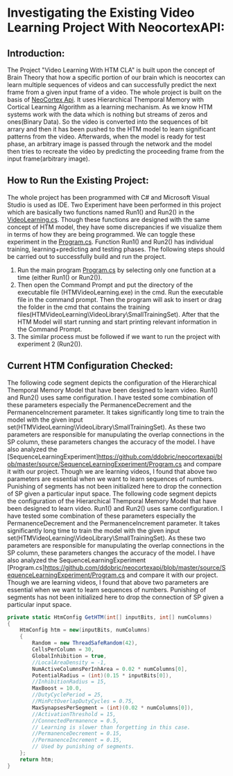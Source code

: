 # Investigating the Existing Video Learning Project With NeocortexAPI:

## Introduction:
The Project "Video Learning With HTM CLA" is built upon the concept of Brain Theory that how a specific portion of our brain which is neocortex can learn multiple sequences of videos and can successfully predict the next frame from a given input frame of a video. The whole project is built on the basis of [NeoCortex Api](https://github.com/ddobric/neocortexapi). It uses Hierarchical Themporal Memory with Cortical Learning Algorithm as a learning mechanism. As we know HTM systems work with the data which is nothing but streams of zeros and ones(Binary Data). So the video is converted into the sequences of bit arrary and then it has been pushed to the HTM model to learn significant patterns from the video. Afterwards, when the model is ready for test phase, an arbitrary image is passed through the network and the model then tries to recreate the video by predicting the proceeding frame from the input frame(arbitrary image).

## How to Run the Existing Project:

The whole project has been programmed with C# and Microsoft Visual Studio is used as IDE. Two Experiment have been performed in this project which are basically two functions named Run1() and Run2() in the [VideoLearning.cs](https://github.com/ddobric/neocortexapi/blob/SequenceLearning_ToanTruong/Project12_HTMCLAVideoLearning/HTMVideoLearning/HTMVideoLearning/VideoLearning.cs). Though these functions are designed with the same concept of HTM model, they have some discrepancies if we visualize them in terms of how they are being programmed. We can toggle these experiment in the [Program.cs](https://github.com/ddobric/neocortexapi/blob/SequenceLearning_ToanTruong/Project12_HTMCLAVideoLearning/HTMVideoLearning/HTMVideoLearning/Program.cs). Function Run1() and Run2() has individual training, learning+predicting and testing phases. The following steps should be carried out to successfully build and run the project.
1. Run the main program [Program.cs](https://github.com/ddobric/neocortexapi/blob/SequenceLearning_ToanTruong/Project12_HTMCLAVideoLearning/HTMVideoLearning/HTMVideoLearning/Program.cs) by selecting only one function at a time (either Run1() or Run2()).
2. Then open the Command Prompt and put the directory of the executable file (HTMVideoLearning.exe) in the cmd. Run the executable file in the command prompt. Then the program will ask to insert or drag the folder in the cmd that contains the training files(HTMVideoLearning\VideoLibrary\SmallTrainingSet). After that the HTM Model will start running and start printing relevant information in the Command Prompt.
3. The similar process must be followed if we want to run the project with experiment 2 (Run2()).

## Current HTM Configuration Checked:

The following code segment depicts the configuration of the Hierarchical Themporal Memory Model that have been designed to learn video. Run1() and Run2() uses same configuration. I have tested some combination of these parameters especially the PermanenceDecrement and the PermanenceIncrement parameter. It takes significantly long time to train the model with the given input set(HTMVideoLearning\VideoLibrary\SmallTrainingSet). As these two parameters are responsible for manupulating the overlap connections in the SP column, these parameters changes the accuracy of the model. I have also analyzed the [SequenceLearningExperiment]https://github.com/ddobric/neocortexapi/blob/master/source/SequenceLearningExperiment/Program.cs and compare it with our project. Though we are learning videos, I found that above two parameters are essential when we want to learn sequences of numbers. Punishing of segments has not been initialized here to drop the connection of SP given a particular input space.
The following code segment depicts the configuration of the Hierarchical Themporal Memory Model that have been designed to learn video. Run1() and Run2() uses same configuration. I have tested some combination of these parameters especially the PermanenceDecrement and the PermanenceIncrement parameter. It takes significantly long time to train the model with the given input set(HTMVideoLearning\VideoLibrary\SmallTrainingSet). As these two parameters are responsible for manupulating the overlap connections in the SP column, these parameters changes the accuracy of the model. I have also analyzed the SequenceLearningExperiment [Program.cs]https://github.com/ddobric/neocortexapi/blob/master/source/SequenceLearningExperiment/Program.cs and compare it with our project. Though we are learning videos, I found that above two parameters are essential when we want to learn sequences of numbers. Punishing of segments has not been initialized here to drop the connection of SP given a particular input space.

```csharp
private static HtmConfig GetHTM(int[] inputBits, int[] numColumns)
{
    HtmConfig htm = new(inputBits, numColumns)
    {
        Random = new ThreadSafeRandom(42),
        CellsPerColumn = 30,
        GlobalInhibition = true,
        //LocalAreaDensity = -1,
        NumActiveColumnsPerInhArea = 0.02 * numColumns[0],
        PotentialRadius = (int)(0.15 * inputBits[0]),
        //InhibitionRadius = 15,
        MaxBoost = 10.0,
        //DutyCyclePeriod = 25,
        //MinPctOverlapDutyCycles = 0.75,
        MaxSynapsesPerSegment = (int)(0.02 * numColumns[0]),
        //ActivationThreshold = 15,
        //ConnectedPermanence = 0.5,
        // Learning is slower than forgetting in this case.
        //PermanenceDecrement = 0.15,
        //PermanenceIncrement = 0.15,
        // Used by punishing of segments.
    };
    return htm;
}
```
